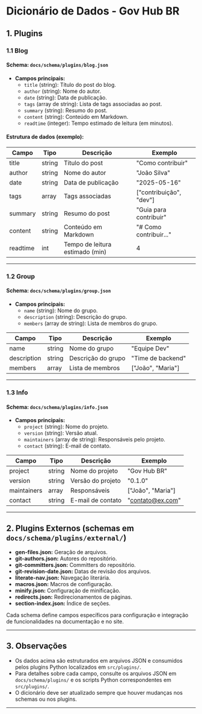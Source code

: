 # Dicionário de Dados - Gov Hub BR

## 1. Plugins

### 1.1 Blog

#### Schema: `docs/schema/plugins/blog.json`

- **Campos principais:**
  - `title` (string): Título do post do blog.
  - `author` (string): Nome do autor.
  - `date` (string): Data de publicação.
  - `tags` (array de string): Lista de tags associadas ao post.
  - `summary` (string): Resumo do post.
  - `content` (string): Conteúdo em Markdown.
  - `readtime` (integer): Tempo estimado de leitura (em minutos).

#### Estrutura de dados (exemplo):

| Campo     | Tipo    | Descrição                        | Exemplo                |
|-----------|---------|----------------------------------|------------------------|
| title     | string  | Título do post                   | "Como contribuir"      |
| author    | string  | Nome do autor                    | "João Silva"           |
| date      | string  | Data de publicação               | "2025-05-16"           |
| tags      | array   | Tags associadas                  | ["contribuição", "dev"]|
| summary   | string  | Resumo do post                   | "Guia para contribuir" |
| content   | string  | Conteúdo em Markdown             | "# Como contribuir..." |
| readtime  | int     | Tempo de leitura estimado (min)  | 4                      |

---

### 1.2 Group

#### Schema: `docs/schema/plugins/group.json`

- **Campos principais:**
  - `name` (string): Nome do grupo.
  - `description` (string): Descrição do grupo.
  - `members` (array de string): Lista de membros do grupo.

| Campo       | Tipo    | Descrição                        | Exemplo           |
|-------------|---------|----------------------------------|-------------------|
| name        | string  | Nome do grupo                    | "Equipe Dev"      |
| description | string  | Descrição do grupo               | "Time de backend" |
| members     | array   | Lista de membros                 | ["João", "Maria"] |

---

### 1.3 Info

#### Schema: `docs/schema/plugins/info.json`

- **Campos principais:**
  - `project` (string): Nome do projeto.
  - `version` (string): Versão atual.
  - `maintainers` (array de string): Responsáveis pelo projeto.
  - `contact` (string): E-mail de contato.

| Campo       | Tipo    | Descrição                        | Exemplo           |
|-------------|---------|----------------------------------|-------------------|
| project     | string  | Nome do projeto                  | "Gov Hub BR"      |
| version     | string  | Versão do projeto                | "0.1.0"           |
| maintainers | array   | Responsáveis                     | ["João", "Maria"] |
| contact     | string  | E-mail de contato                | "contato@ex.com"  |

---

## 2. Plugins Externos (schemas em `docs/schema/plugins/external/`)

- **gen-files.json:** Geração de arquivos.
- **git-authors.json:** Autores do repositório.
- **git-committers.json:** Committers do repositório.
- **git-revision-date.json:** Datas de revisão dos arquivos.
- **literate-nav.json:** Navegação literária.
- **macros.json:** Macros de configuração.
- **minify.json:** Configuração de minificação.
- **redirects.json:** Redirecionamentos de páginas.
- **section-index.json:** Índice de seções.

Cada schema define campos específicos para configuração e integração de funcionalidades na documentação e no site.

---

## 3. Observações

- Os dados acima são estruturados em arquivos JSON e consumidos pelos plugins Python localizados em `src/plugins/`.
- Para detalhes sobre cada campo, consulte os arquivos JSON em `docs/schema/plugins/` e os scripts Python correspondentes em `src/plugins/`.
- O dicionário deve ser atualizado sempre que houver mudanças nos schemas ou nos plugins.

---